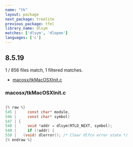 ```yaml
---
name: "tk"
layout: package
next_package: treelite
previous_package: tfel
library_name: dlsym
matches: ['dlsym', 'dlopen']
languages: ['c']
---
```

## 8.5.19
1 / 856 files match, 1 filtered matches.

 - [macosx/tkMacOSXInit.c](#macosxtkmacosxinitc)

### macosx/tkMacOSXInit.c

```c

{% raw %}
545 |     const char* module,
546 |     const char* symbol)
547 | {
548 |     void *addr = dlsym(RTLD_NEXT, symbol);
549 |     if (!addr) {
550 | 	(void) dlerror(); /* Clear dlfcn error state */
{% endraw %}

```